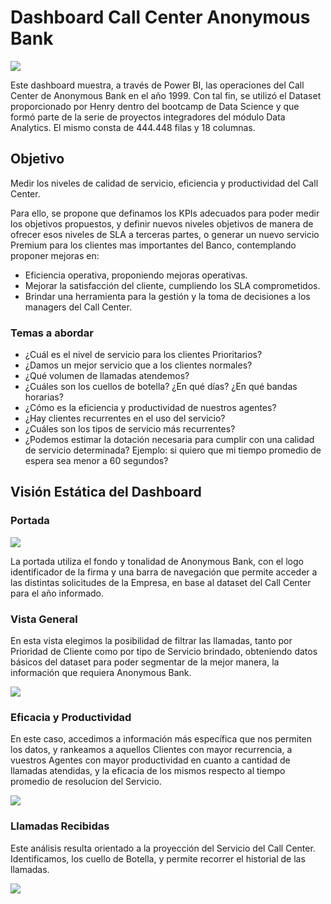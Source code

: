 
# Dashboard Call Center Anonymous Bank

<image src="Archivos\CallCenter.jpg">


Este dashboard muestra, a través de Power BI, las operaciones del Call Center de Anonymous Bank en el año 1999.
Con tal fin, se utilizó el Dataset proporcionado por Henry dentro del bootcamp de Data Science y que formó parte de la serie de proyectos integradores del módulo Data Analytics. El mismo consta de 444.448 filas y 18 columnas.

## Objetivo

Medir los niveles de calidad de servicio, eficiencia y productividad del Call Center.

Para ello, se propone que definamos los KPIs adecuados para poder medir los objetivos propuestos, y definir nuevos niveles objetivos de manera de ofrecer esos niveles de SLA a terceras partes, o generar un nuevo servicio Premium para los clientes mas importantes del Banco, contemplando proponer mejoras en:

* Eficiencia operativa, proponiendo mejoras operativas.
* Mejorar la satisfacción del cliente, cumpliendo los SLA comprometidos.
* Brindar una herramienta para la gestión y la toma de decisiones a los managers del Call Center.

### Temas a abordar
* ¿Cuál es el nivel de servicio para los clientes Prioritarios?
* ¿Damos un mejor servicio que a los clientes normales?
* ¿Qué volumen de llamadas atendemos?
* ¿Cuáles son los cuellos de botella? ¿En qué días? ¿En qué bandas horarias?
* ¿Cómo es la eficiencia y productividad de nuestros agentes?
* ¿Hay clientes recurrentes en el uso del servicio?
* ¿Cuáles son los tipos de servicio más recurrentes?
* ¿Podemos estimar la dotación necesaria para cumplir con una calidad de servicio determinada? Ejemplo: si quiero que mi tiempo promedio de espera sea menor a 60 segundos?


## Visión Estática del Dashboard

### Portada

<image src="Archivos\Portada.jpeg">

La portada utiliza el fondo y tonalidad de Anonymous Bank, con el logo identificador de la firma y una barra de navegación que permite acceder a las distintas solicitudes de la Empresa, en base al dataset del Call Center para el año informado.


### Vista General

En esta vista elegimos la posibilidad de filtrar las llamadas, tanto por Prioridad de Cliente como por tipo de Servicio brindado, obteniendo datos básicos del dataset para poder segmentar de la mejor manera, la información que requiera Anonymous Bank.

<image src="Archivos\General.jpeg">


### Eficacia y Productividad

En este caso, accedimos a información más específica que nos permiten los datos, y rankeamos a aquellos Clientes con mayor recurrencia, a vuestros Agentes con mayor productividad en cuanto a cantidad de llamadas atendidas, y la eficacia de los mismos respecto al tiempo promedio de resolucíon del Servicio.

<image src="Archivos\Eficacia_Productividad.jpeg">


### Llamadas Recibidas

Este análisis resulta orientado a la proyección del Servicio del Call Center.
Identificamos, los cuello de Botella, y permite recorrer el historial de las llamadas.


<image src="Archivos\Cantidad_Llamadas.jpeg">

